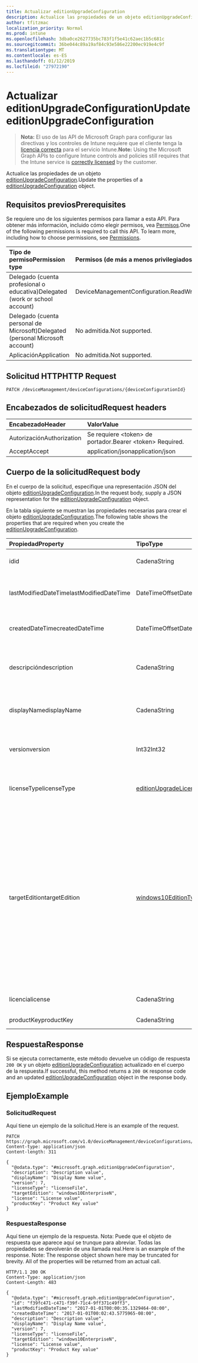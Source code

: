 ```yaml
---
title: Actualizar editionUpgradeConfiguration
description: Actualice las propiedades de un objeto editionUpgradeConfiguration.
author: tfitzmac
localization_priority: Normal
ms.prod: intune
ms.openlocfilehash: 3dba0ce2627735bc783f1f5e41c62aec1b5c681c
ms.sourcegitcommit: 36be044c89a19af84c93e586e22200ec919e4c9f
ms.translationtype: MT
ms.contentlocale: es-ES
ms.lasthandoff: 01/12/2019
ms.locfileid: "27972190"
---
```

# <a name="update-editionupgradeconfiguration"></a><span data-ttu-id="61d36-103">Actualizar editionUpgradeConfiguration</span><span class="sxs-lookup"><span data-stu-id="61d36-103">Update editionUpgradeConfiguration</span></span>

> <span data-ttu-id="61d36-104">**Nota:** El uso de las API de Microsoft Graph para configurar las directivas y los controles de Intune requiere que el cliente tenga la [licencia correcta](https://go.microsoft.com/fwlink/?linkid=839381) para el servicio Intune.</span><span class="sxs-lookup"><span data-stu-id="61d36-104">**Note:** Using the Microsoft Graph APIs to configure Intune controls and policies still requires that the Intune service is [correctly licensed](https://go.microsoft.com/fwlink/?linkid=839381) by the customer.</span></span>

<span data-ttu-id="61d36-105">Actualice las propiedades de un objeto [editionUpgradeConfiguration](../resources/intune-deviceconfig-editionupgradeconfiguration.md).</span><span class="sxs-lookup"><span data-stu-id="61d36-105">Update the properties of a [editionUpgradeConfiguration](../resources/intune-deviceconfig-editionupgradeconfiguration.md) object.</span></span>
## <a name="prerequisites"></a><span data-ttu-id="61d36-106">Requisitos previos</span><span class="sxs-lookup"><span data-stu-id="61d36-106">Prerequisites</span></span>
<span data-ttu-id="61d36-p101">Se requiere uno de los siguientes permisos para llamar a esta API. Para obtener más información, incluido cómo elegir permisos, vea [Permisos](/graph/permissions-reference).</span><span class="sxs-lookup"><span data-stu-id="61d36-p101">One of the following permissions is required to call this API. To learn more, including how to choose permissions, see [Permissions](/graph/permissions-reference).</span></span>

|<span data-ttu-id="61d36-109">Tipo de permiso</span><span class="sxs-lookup"><span data-stu-id="61d36-109">Permission type</span></span>|<span data-ttu-id="61d36-110">Permisos (de más a menos privilegiados)</span><span class="sxs-lookup"><span data-stu-id="61d36-110">Permissions (from most to least privileged)</span></span>|
|:---|:---|
|<span data-ttu-id="61d36-111">Delegado (cuenta profesional o educativa)</span><span class="sxs-lookup"><span data-stu-id="61d36-111">Delegated (work or school account)</span></span>|<span data-ttu-id="61d36-112">DeviceManagementConfiguration.ReadWrite.All</span><span class="sxs-lookup"><span data-stu-id="61d36-112">DeviceManagementConfiguration.ReadWrite.All</span></span>|
|<span data-ttu-id="61d36-113">Delegado (cuenta personal de Microsoft)</span><span class="sxs-lookup"><span data-stu-id="61d36-113">Delegated (personal Microsoft account)</span></span>|<span data-ttu-id="61d36-114">No admitida.</span><span class="sxs-lookup"><span data-stu-id="61d36-114">Not supported.</span></span>|
|<span data-ttu-id="61d36-115">Aplicación</span><span class="sxs-lookup"><span data-stu-id="61d36-115">Application</span></span>|<span data-ttu-id="61d36-116">No admitida.</span><span class="sxs-lookup"><span data-stu-id="61d36-116">Not supported.</span></span>|

## <a name="http-request"></a><span data-ttu-id="61d36-117">Solicitud HTTP</span><span class="sxs-lookup"><span data-stu-id="61d36-117">HTTP Request</span></span>
<!-- {
  "blockType": "ignored"
}
-->
``` http
PATCH /deviceManagement/deviceConfigurations/{deviceConfigurationId}
```

## <a name="request-headers"></a><span data-ttu-id="61d36-118">Encabezados de solicitud</span><span class="sxs-lookup"><span data-stu-id="61d36-118">Request headers</span></span>
|<span data-ttu-id="61d36-119">Encabezado</span><span class="sxs-lookup"><span data-stu-id="61d36-119">Header</span></span>|<span data-ttu-id="61d36-120">Valor</span><span class="sxs-lookup"><span data-stu-id="61d36-120">Value</span></span>|
|:---|:---|
|<span data-ttu-id="61d36-121">Autorización</span><span class="sxs-lookup"><span data-stu-id="61d36-121">Authorization</span></span>|<span data-ttu-id="61d36-122">Se requiere &lt;token&gt; de portador.</span><span class="sxs-lookup"><span data-stu-id="61d36-122">Bearer &lt;token&gt; Required.</span></span>|
|<span data-ttu-id="61d36-123">Accept</span><span class="sxs-lookup"><span data-stu-id="61d36-123">Accept</span></span>|<span data-ttu-id="61d36-124">application/json</span><span class="sxs-lookup"><span data-stu-id="61d36-124">application/json</span></span>|

## <a name="request-body"></a><span data-ttu-id="61d36-125">Cuerpo de la solicitud</span><span class="sxs-lookup"><span data-stu-id="61d36-125">Request body</span></span>
<span data-ttu-id="61d36-126">En el cuerpo de la solicitud, especifique una representación JSON del objeto [editionUpgradeConfiguration](../resources/intune-deviceconfig-editionupgradeconfiguration.md).</span><span class="sxs-lookup"><span data-stu-id="61d36-126">In the request body, supply a JSON representation for the [editionUpgradeConfiguration](../resources/intune-deviceconfig-editionupgradeconfiguration.md) object.</span></span>

<span data-ttu-id="61d36-127">En la tabla siguiente se muestran las propiedades necesarias para crear el objeto [editionUpgradeConfiguration](../resources/intune-deviceconfig-editionupgradeconfiguration.md).</span><span class="sxs-lookup"><span data-stu-id="61d36-127">The following table shows the properties that are required when you create the [editionUpgradeConfiguration](../resources/intune-deviceconfig-editionupgradeconfiguration.md).</span></span>

|<span data-ttu-id="61d36-128">Propiedad</span><span class="sxs-lookup"><span data-stu-id="61d36-128">Property</span></span>|<span data-ttu-id="61d36-129">Tipo</span><span class="sxs-lookup"><span data-stu-id="61d36-129">Type</span></span>|<span data-ttu-id="61d36-130">Descripción</span><span class="sxs-lookup"><span data-stu-id="61d36-130">Description</span></span>|
|:---|:---|:---|
|<span data-ttu-id="61d36-131">id</span><span class="sxs-lookup"><span data-stu-id="61d36-131">id</span></span>|<span data-ttu-id="61d36-132">Cadena</span><span class="sxs-lookup"><span data-stu-id="61d36-132">String</span></span>|<span data-ttu-id="61d36-133">Clave de la entidad.</span><span class="sxs-lookup"><span data-stu-id="61d36-133">Key of the entity.</span></span> <span data-ttu-id="61d36-134">Heredado de [deviceConfiguration](../resources/intune-deviceconfig-deviceconfiguration.md)</span><span class="sxs-lookup"><span data-stu-id="61d36-134">Inherited from [deviceConfiguration](../resources/intune-deviceconfig-deviceconfiguration.md)</span></span>|
|<span data-ttu-id="61d36-135">lastModifiedDateTime</span><span class="sxs-lookup"><span data-stu-id="61d36-135">lastModifiedDateTime</span></span>|<span data-ttu-id="61d36-136">DateTimeOffset</span><span class="sxs-lookup"><span data-stu-id="61d36-136">DateTimeOffset</span></span>|<span data-ttu-id="61d36-137">Fecha y hora en la que se modificó el objeto por última vez.</span><span class="sxs-lookup"><span data-stu-id="61d36-137">DateTime the object was last modified.</span></span> <span data-ttu-id="61d36-138">Heredado de [deviceConfiguration](../resources/intune-deviceconfig-deviceconfiguration.md)</span><span class="sxs-lookup"><span data-stu-id="61d36-138">Inherited from [deviceConfiguration](../resources/intune-deviceconfig-deviceconfiguration.md)</span></span>|
|<span data-ttu-id="61d36-139">createdDateTime</span><span class="sxs-lookup"><span data-stu-id="61d36-139">createdDateTime</span></span>|<span data-ttu-id="61d36-140">DateTimeOffset</span><span class="sxs-lookup"><span data-stu-id="61d36-140">DateTimeOffset</span></span>|<span data-ttu-id="61d36-141">Fecha y hora en la que se creó el objeto.</span><span class="sxs-lookup"><span data-stu-id="61d36-141">DateTime the object was created.</span></span> <span data-ttu-id="61d36-142">Heredado de [deviceConfiguration](../resources/intune-deviceconfig-deviceconfiguration.md)</span><span class="sxs-lookup"><span data-stu-id="61d36-142">Inherited from [deviceConfiguration](../resources/intune-deviceconfig-deviceconfiguration.md)</span></span>|
|<span data-ttu-id="61d36-143">descripción</span><span class="sxs-lookup"><span data-stu-id="61d36-143">description</span></span>|<span data-ttu-id="61d36-144">Cadena</span><span class="sxs-lookup"><span data-stu-id="61d36-144">String</span></span>|<span data-ttu-id="61d36-145">Descripción proporcionada por el administrador de la configuración del dispositivo.</span><span class="sxs-lookup"><span data-stu-id="61d36-145">Admin provided description of the Device Configuration.</span></span> <span data-ttu-id="61d36-146">Heredado de [deviceConfiguration](../resources/intune-deviceconfig-deviceconfiguration.md)</span><span class="sxs-lookup"><span data-stu-id="61d36-146">Inherited from [deviceConfiguration](../resources/intune-deviceconfig-deviceconfiguration.md)</span></span>|
|<span data-ttu-id="61d36-147">displayName</span><span class="sxs-lookup"><span data-stu-id="61d36-147">displayName</span></span>|<span data-ttu-id="61d36-148">Cadena</span><span class="sxs-lookup"><span data-stu-id="61d36-148">String</span></span>|<span data-ttu-id="61d36-149">Nombre proporcionado por el administrador de la configuración del dispositivo.</span><span class="sxs-lookup"><span data-stu-id="61d36-149">Admin provided name of the device configuration.</span></span> <span data-ttu-id="61d36-150">Heredado de [deviceConfiguration](../resources/intune-deviceconfig-deviceconfiguration.md)</span><span class="sxs-lookup"><span data-stu-id="61d36-150">Inherited from [deviceConfiguration](../resources/intune-deviceconfig-deviceconfiguration.md)</span></span>|
|<span data-ttu-id="61d36-151">version</span><span class="sxs-lookup"><span data-stu-id="61d36-151">version</span></span>|<span data-ttu-id="61d36-152">Int32</span><span class="sxs-lookup"><span data-stu-id="61d36-152">Int32</span></span>|<span data-ttu-id="61d36-153">Versión de la configuración del dispositivo.</span><span class="sxs-lookup"><span data-stu-id="61d36-153">Version of the device configuration.</span></span> <span data-ttu-id="61d36-154">Heredado de [deviceConfiguration](../resources/intune-deviceconfig-deviceconfiguration.md)</span><span class="sxs-lookup"><span data-stu-id="61d36-154">Inherited from [deviceConfiguration](../resources/intune-deviceconfig-deviceconfiguration.md)</span></span>|
|<span data-ttu-id="61d36-155">licenseType</span><span class="sxs-lookup"><span data-stu-id="61d36-155">licenseType</span></span>|[<span data-ttu-id="61d36-156">editionUpgradeLicenseType</span><span class="sxs-lookup"><span data-stu-id="61d36-156">editionUpgradeLicenseType</span></span>](../resources/intune-deviceconfig-editionupgradelicensetype.md)|<span data-ttu-id="61d36-157">Tipo de licencia de actualización de edición.</span><span class="sxs-lookup"><span data-stu-id="61d36-157">Edition Upgrade License Type.</span></span> <span data-ttu-id="61d36-158">Los valores posibles son: `productKey` y `licenseFile`.</span><span class="sxs-lookup"><span data-stu-id="61d36-158">Possible values are: `productKey`, `licenseFile`.</span></span>|
|<span data-ttu-id="61d36-159">targetEdition</span><span class="sxs-lookup"><span data-stu-id="61d36-159">targetEdition</span></span>|[<span data-ttu-id="61d36-160">windows10EditionType</span><span class="sxs-lookup"><span data-stu-id="61d36-160">windows10EditionType</span></span>](../resources/intune-deviceconfig-windows10editiontype.md)|<span data-ttu-id="61d36-161">Edición de destino de la actualización de edición.</span><span class="sxs-lookup"><span data-stu-id="61d36-161">Edition Upgrade Target Edition.</span></span> <span data-ttu-id="61d36-162">Los valores posibles son: `windows10Enterprise`, `windows10EnterpriseN`, `windows10Education`, `windows10EducationN`, `windows10MobileEnterprise`, `windows10HolographicEnterprise`, `windows10Professional`, `windows10ProfessionalN`, `windows10ProfessionalEducation`, `windows10ProfessionalEducationN`, `windows10ProfessionalWorkstation` y `windows10ProfessionalWorkstationN`.</span><span class="sxs-lookup"><span data-stu-id="61d36-162">Possible values are: `windows10Enterprise`, `windows10EnterpriseN`, `windows10Education`, `windows10EducationN`, `windows10MobileEnterprise`, `windows10HolographicEnterprise`, `windows10Professional`, `windows10ProfessionalN`, `windows10ProfessionalEducation`, `windows10ProfessionalEducationN`, `windows10ProfessionalWorkstation`, `windows10ProfessionalWorkstationN`.</span></span>|
|<span data-ttu-id="61d36-163">licencia</span><span class="sxs-lookup"><span data-stu-id="61d36-163">license</span></span>|<span data-ttu-id="61d36-164">Cadena</span><span class="sxs-lookup"><span data-stu-id="61d36-164">String</span></span>|<span data-ttu-id="61d36-165">Contenido de archivo de actualización de edición.</span><span class="sxs-lookup"><span data-stu-id="61d36-165">Edition Upgrade License File Content.</span></span>|
|<span data-ttu-id="61d36-166">productKey</span><span class="sxs-lookup"><span data-stu-id="61d36-166">productKey</span></span>|<span data-ttu-id="61d36-167">Cadena</span><span class="sxs-lookup"><span data-stu-id="61d36-167">String</span></span>|<span data-ttu-id="61d36-168">Clave de producto de actualización de edición.</span><span class="sxs-lookup"><span data-stu-id="61d36-168">Edition Upgrade Product Key.</span></span>|



## <a name="response"></a><span data-ttu-id="61d36-169">Respuesta</span><span class="sxs-lookup"><span data-stu-id="61d36-169">Response</span></span>
<span data-ttu-id="61d36-170">Si se ejecuta correctamente, este método devuelve un código de respuesta `200 OK` y un objeto [editionUpgradeConfiguration](../resources/intune-deviceconfig-editionupgradeconfiguration.md) actualizado en el cuerpo de la respuesta.</span><span class="sxs-lookup"><span data-stu-id="61d36-170">If successful, this method returns a `200 OK` response code and an updated [editionUpgradeConfiguration](../resources/intune-deviceconfig-editionupgradeconfiguration.md) object in the response body.</span></span>

## <a name="example"></a><span data-ttu-id="61d36-171">Ejemplo</span><span class="sxs-lookup"><span data-stu-id="61d36-171">Example</span></span>
### <a name="request"></a><span data-ttu-id="61d36-172">Solicitud</span><span class="sxs-lookup"><span data-stu-id="61d36-172">Request</span></span>
<span data-ttu-id="61d36-173">Aquí tiene un ejemplo de la solicitud.</span><span class="sxs-lookup"><span data-stu-id="61d36-173">Here is an example of the request.</span></span>
``` http
PATCH https://graph.microsoft.com/v1.0/deviceManagement/deviceConfigurations/{deviceConfigurationId}
Content-type: application/json
Content-length: 311

{
  "@odata.type": "#microsoft.graph.editionUpgradeConfiguration",
  "description": "Description value",
  "displayName": "Display Name value",
  "version": 7,
  "licenseType": "licenseFile",
  "targetEdition": "windows10EnterpriseN",
  "license": "License value",
  "productKey": "Product Key value"
}
```

### <a name="response"></a><span data-ttu-id="61d36-174">Respuesta</span><span class="sxs-lookup"><span data-stu-id="61d36-174">Response</span></span>
<span data-ttu-id="61d36-p110">Aquí tiene un ejemplo de la respuesta. Nota: Puede que el objeto de respuesta que aparece aquí se trunque para abreviar. Todas las propiedades se devolverán de una llamada real.</span><span class="sxs-lookup"><span data-stu-id="61d36-p110">Here is an example of the response. Note: The response object shown here may be truncated for brevity. All of the properties will be returned from an actual call.</span></span>
``` http
HTTP/1.1 200 OK
Content-Type: application/json
Content-Length: 483

{
  "@odata.type": "#microsoft.graph.editionUpgradeConfiguration",
  "id": "f39fc471-c471-f39f-71c4-9ff371c49ff3",
  "lastModifiedDateTime": "2017-01-01T00:00:35.1329464-08:00",
  "createdDateTime": "2017-01-01T00:02:43.5775965-08:00",
  "description": "Description value",
  "displayName": "Display Name value",
  "version": 7,
  "licenseType": "licenseFile",
  "targetEdition": "windows10EnterpriseN",
  "license": "License value",
  "productKey": "Product Key value"
}
```



